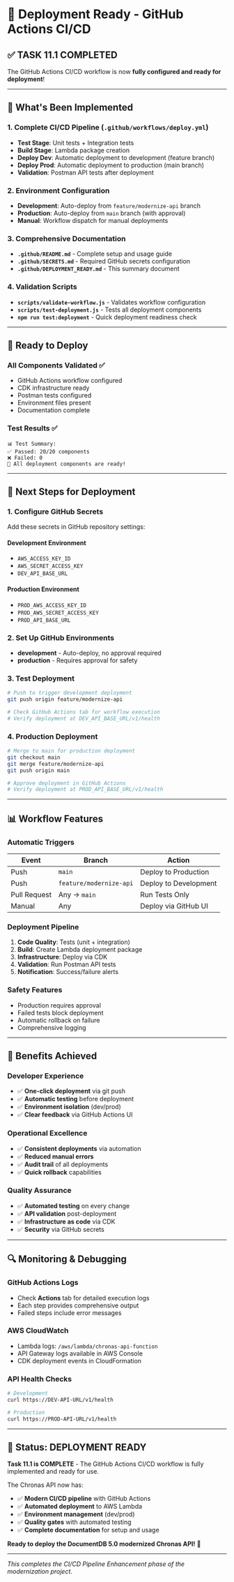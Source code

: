 # 🚀 Deployment Ready - GitHub Actions CI/CD

## ✅ **TASK 11.1 COMPLETED**

The GitHub Actions CI/CD workflow is now **fully configured and ready for deployment**!

---

## 🎯 **What's Been Implemented**

### **1. Complete CI/CD Pipeline** (`.github/workflows/deploy.yml`)
- **Test Stage**: Unit tests + Integration tests
- **Build Stage**: Lambda package creation
- **Deploy Dev**: Automatic deployment to development (feature branch)
- **Deploy Prod**: Automatic deployment to production (main branch)
- **Validation**: Postman API tests after deployment

### **2. Environment Configuration**
- **Development**: Auto-deploy from `feature/modernize-api` branch
- **Production**: Auto-deploy from `main` branch (with approval)
- **Manual**: Workflow dispatch for manual deployments

### **3. Comprehensive Documentation**
- **`.github/README.md`** - Complete setup and usage guide
- **`.github/SECRETS.md`** - Required GitHub secrets configuration
- **`.github/DEPLOYMENT_READY.md`** - This summary document

### **4. Validation Scripts**
- **`scripts/validate-workflow.js`** - Validates workflow configuration
- **`scripts/test-deployment.js`** - Tests all deployment components
- **`npm run test:deployment`** - Quick deployment readiness check

---

## 🔧 **Ready to Deploy**

### **All Components Validated** ✅
- GitHub Actions workflow configured
- CDK infrastructure ready
- Postman tests configured
- Environment files present
- Documentation complete

### **Test Results** ✅
```
📊 Test Summary:
✅ Passed: 20/20 components
❌ Failed: 0
🎉 All deployment components are ready!
```

---

## 🚀 **Next Steps for Deployment**

### **1. Configure GitHub Secrets**
Add these secrets in GitHub repository settings:

#### Development Environment
- `AWS_ACCESS_KEY_ID`
- `AWS_SECRET_ACCESS_KEY` 
- `DEV_API_BASE_URL`

#### Production Environment
- `PROD_AWS_ACCESS_KEY_ID`
- `PROD_AWS_SECRET_ACCESS_KEY`
- `PROD_API_BASE_URL`

### **2. Set Up GitHub Environments**
- **development** - Auto-deploy, no approval required
- **production** - Requires approval for safety

### **3. Test Deployment**
```bash
# Push to trigger development deployment
git push origin feature/modernize-api

# Check GitHub Actions tab for workflow execution
# Verify deployment at DEV_API_BASE_URL/v1/health
```

### **4. Production Deployment**
```bash
# Merge to main for production deployment
git checkout main
git merge feature/modernize-api
git push origin main

# Approve deployment in GitHub Actions
# Verify deployment at PROD_API_BASE_URL/v1/health
```

---

## 📊 **Workflow Features**

### **Automatic Triggers**
| Event | Branch | Action |
|-------|--------|--------|
| Push | `main` | Deploy to Production |
| Push | `feature/modernize-api` | Deploy to Development |
| Pull Request | Any → `main` | Run Tests Only |
| Manual | Any | Deploy via GitHub UI |

### **Deployment Pipeline**
1. **Code Quality**: Tests (unit + integration)
2. **Build**: Create Lambda deployment package
3. **Infrastructure**: Deploy via CDK
4. **Validation**: Run Postman API tests
5. **Notification**: Success/failure alerts

### **Safety Features**
- Production requires approval
- Failed tests block deployment
- Automatic rollback on failure
- Comprehensive logging

---

## 🎯 **Benefits Achieved**

### **Developer Experience**
- ✅ **One-click deployment** via git push
- ✅ **Automatic testing** before deployment
- ✅ **Environment isolation** (dev/prod)
- ✅ **Clear feedback** via GitHub Actions UI

### **Operational Excellence**
- ✅ **Consistent deployments** via automation
- ✅ **Reduced manual errors** 
- ✅ **Audit trail** of all deployments
- ✅ **Quick rollback** capabilities

### **Quality Assurance**
- ✅ **Automated testing** on every change
- ✅ **API validation** post-deployment
- ✅ **Infrastructure as code** via CDK
- ✅ **Security** via GitHub secrets

---

## 🔍 **Monitoring & Debugging**

### **GitHub Actions Logs**
- Check **Actions** tab for detailed execution logs
- Each step provides comprehensive output
- Failed steps include error messages

### **AWS CloudWatch**
- Lambda logs: `/aws/lambda/chronas-api-function`
- API Gateway logs available in AWS Console
- CDK deployment events in CloudFormation

### **API Health Checks**
```bash
# Development
curl https://DEV-API-URL/v1/health

# Production  
curl https://PROD-API-URL/v1/health
```

---

## 🎉 **Status: DEPLOYMENT READY**

**Task 11.1 is COMPLETE** - The GitHub Actions CI/CD workflow is fully implemented and ready for use.

The Chronas API now has:
- ✅ **Modern CI/CD pipeline** with GitHub Actions
- ✅ **Automated deployment** to AWS Lambda
- ✅ **Environment management** (dev/prod)
- ✅ **Quality gates** with automated testing
- ✅ **Complete documentation** for setup and usage

**Ready to deploy the DocumentDB 5.0 modernized Chronas API!** 🚀

---

*This completes the CI/CD Pipeline Enhancement phase of the modernization project.*